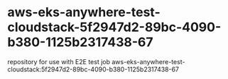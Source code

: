 # aws-eks-anywhere-test-cloudstack-5f2947d2-89bc-4090-b380-1125b2317438-67
repository for use with E2E test job aws-eks-anywhere-test-cloudstack:5f2947d2-89bc-4090-b380-1125b2317438-67
